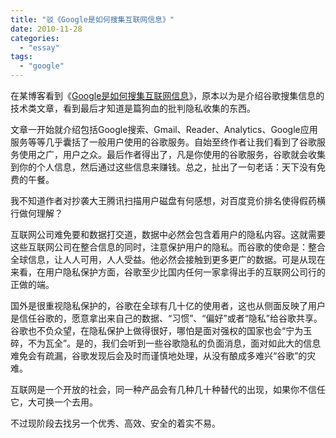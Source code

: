```yaml
---
title: "驳《Google是如何搜集互联网信息》"
date: 2010-11-28
categories: 
  - "essay"
tags: 
  - "google"
---
```


在某博客看到《[Google是如何搜集互联网信息](http://www.williamlong.info/archives/2427.html)》，原本以为是介绍谷歌搜集信息的技术类文章，看到最后才知道是篇狗血的批判隐私收集的东西。

文章一开始就介绍包括Google搜索、Gmail、Reader、Analytics、Google应用服务等等几乎囊括了一般用户使用的谷歌服务。自始至终作者让我们看到了谷歌服务使用之广，用户之众。最后作者得出了，凡是你使用的谷歌服务，谷歌就会收集到你的个人信息，然后通过这些信息来赚钱。总之，扯出了一句老话：天下没有免费的午餐。

我不知道作者对抄袭大王腾讯扫描用户磁盘有何感想，对百度竞价排名使得假药横行做何理解？

互联网公司难免要和数据打交道，数据中必然会包含着用户的隐私内容。这就需要这些互联网公司在整合信息的同时，注意保护用户的隐私。而谷歌的使命是：整合全球信息，让人人可用，人人受益。他必然会接触到更多更广的数据。可是从现在来看，在用户隐私保护方面，谷歌至少比国内任何一家拿得出手的互联网公司行的正做的端。

国外是很重视隐私保护的，谷歌在全球有几十亿的使用者，这也从侧面反映了用户是信任谷歌的，愿意拿出来自己的数据、“习惯”、“偏好”或者“隐私”给谷歌共享。谷歌也不负众望，在隐私保护上做得很好，哪怕是面对强权的国家也会“宁为玉碎，不为瓦全”。是的，我们会听到一些谷歌隐私的负面消息，面对如此大的信息难免会有疏漏，谷歌发现后会及时而谨慎地处理，从没有酿成多难兴“谷歌”的灾难。

互联网是一个开放的社会，同一种产品会有几种几十种替代的出现，如果你不信任它，大可换一个去用。

不过现阶段去找另一个优秀、高效、安全的着实不易。
